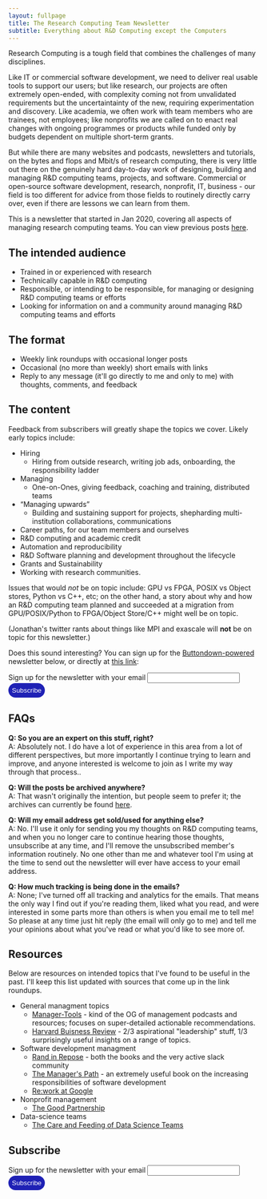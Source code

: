 ```yaml
---
layout: fullpage
title: The Research Computing Team Newsletter
subtitle: Everything about R&D Computing except the Computers
---
```


<style>
.page-container a{
    color: #1f21b5;
}
input[type=submit] {
  background-color: #1f21b5;
  border: none;
  color: white;
  padding: 7px 7px;
  text-decoration: none;
  cursor: pointer;
  border-radius: 16px;
  -moz-border-radius: 5px;
  webkit-border-radius: 5px;
}
</style>

Research Computing is a tough field that combines the challenges of many disciplines.

Like IT or commercial software development, we need to deliver real usable tools
to support our users; but like research, our projects are often extremely open-ended,
with complexity coming not from unvalidated requirements but the uncertaintainty
of the new, requiring experimentation and discovery.  Like academia,
we often work with team members who are trainees, not employees; like nonprofits
we are called on to enact real changes with ongoing programmes or products while
funded only by budgets dependent on multiple short-term grants.

But while there are many websites and podcasts, newsletters and tutorials, on the
bytes and flops and Mbit/s of research computing, there is very little out there on the 
genuinely hard day-to-day work of designing, building and managing R&D computing
teams, projects, and software.  Commercial or open-source software development,
research, nonprofit, IT, business - our field is too different for advice from
those fields to routinely directly carry over, even if there are lessons we can
learn from them.

This is a newsletter that started in Jan 2020, covering all aspects of managing
research computing teams.  You can view previous posts [here](https://buttondown.email/ljdursi/archive/).

## The intended audience

* Trained in or experienced with research
* Technically capable in R&D computing
* Responsible, or intending to be responsible, for managing or designing R&D computing teams or efforts
* Looking for information on and a community around managing R&D computing teams and efforts

## The format

* Weekly link roundups with occasional longer posts
* Occasional (no more than weekly) short emails with links
* Reply to any message (it'll go directly to me and only to me) with thoughts, comments, and feedback

## The content

Feedback from subscribers will greatly shape the topics we cover.  Likely early topics include:

- Hiring
    - Hiring from outside research, writing job ads, onboarding, the responsibility ladder
- Managing
    - One-on-Ones, giving feedback, coaching and training, distributed teams
- &ldquo;Managing upwards&rdquo;
    - Building and sustaining support for projects, shepharding multi-institution collaborations, communications
- Career paths, for our team members and ourselves
- R&D computing and academic credit
- Automation and reproducibility
- R&D Software planning and development throughout the lifecycle
- Grants and Sustainability
- Working with research communities.

Issues that would _not_ be on topic include: GPU vs FPGA, POSIX vs Object stores, Python vs C++, etc; 
on the other hand, a story about why and how an R&D computing team planned and succeeded at 
a migration from GPU/POSIX/Python to FPGA/Object Store/C++ might well be on topic.

(Jonathan's twitter rants about things like MPI and exascale will **not** be on topic for this newsletter.)

Does this sound interesting?  You can sign up for the [Buttondown-powered](https://buttondown.email) newsletter below, or
directly at [this link](https://buttondown.email/ljdursi):

<form
  action="https://buttondown.email/api/emails/embed-subscribe/ljdursi"
  method="post"
  target="popupwindow"
  onsubmit="window.open('https://buttondown.email/ljdursi', 'popupwindow')"
  class="embeddable-buttondown-form"
>
  <label for="bd-email">Sign up for the newsletter with your email</label>
  <input type="email" name="email" id="bd-email">
  <input type="hidden" value="1" name="embed">
  <input type="submit" value="Subscribe">
</form>

## FAQs

**Q: So you are an expert on this stuff, right?** <br/>
A: Absolutely not.  I do have a lot of experience in this area from a lot of different perspectives,
but more importantly  I continue trying to learn and improve, and anyone interested is welcome to 
join as I write my way through that process..

**Q: Will the posts be archived anywhere?** <br/>
A: That wasn't originally the intention, but people seem to prefer it;
the archives can currently be found [here](https://buttondown.email/ljdursi/archive/).

**Q: Will my email address get sold/used for anything else?** <br/>
A: No.  I'll use it only for sending you my thoughts on R&D computing
teams, and when you no longer care to continue hearing those thoughts,
unsubscribe at any time, and I'll remove the unsubscribed member's
information routinely.  No one other than me and whatever tool I'm
using at the time to send out the newsletter will ever have access
to your email address.

**Q: How much tracking is being done in the emails?** <br/>
A: None; I've turned off all tracking and analytics for the emails.  That means
the only way I find out if you're reading them, liked what you read, and
were interested in some parts more than others is when you email me to
tell me!  So please at any time just hit reply (the email will only
go to me) and tell me your opinions about what you've read or what you'd
like to see more of.

## Resources

Below are resources on intended topics that I've found to be useful in the past.
I'll keep this list updated with sources that come up in the link roundups.

* General managment topics
    - [Manager-Tools](https://www.manager-tools.com) - kind of the OG of management podcasts and resources; focuses on super-detailed actionable recommendations.
    - [Harvard Buisness Review](https://hbr.org) - 2/3 aspirational "leadership" stuff, 1/3 surprisingly useful insights on a range of topics.
* Software development managment
    - [Rand in Repose](https://randsinrepose.com) - both the books and the very active slack community
    - [The Manager's Path](https://www.oreilly.com/library/view/the-managers-path/9781491973882/) - an extremely useful book on the increasing responsibilities of software development
    - [Re:work at Google](https://rework.withgoogle.com/)
* Nonprofit management
    - [The Good Partnership](https://www.thegoodpartnership.com)
* Data-science teams
    - [The Care and Feeding of Data Science Teams](https://oreilly-ds-report.s3.amazonaws.com/Care_and_Feeding_of_Data_Scientists.pdf)


## Subscribe 
<form
  action="https://buttondown.email/api/emails/embed-subscribe/ljdursi"
  method="post"
  target="popupwindow"
  onsubmit="window.open('https://buttondown.email/ljdursi', 'popupwindow')"
  class="embeddable-buttondown-form"
>
  <label for="bd-email">Sign up for the newsletter with your email</label>
  <input type="email" name="email" id="bd-email">
  <input type="hidden" value="1" name="embed">
  <input type="submit" value="Subscribe">
</form>
